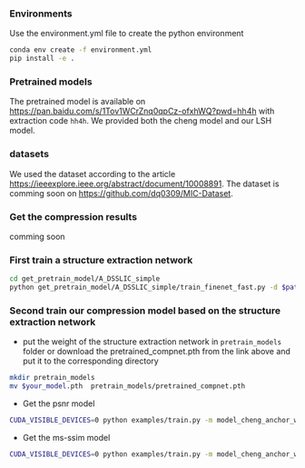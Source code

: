
### Environments

Use the environment.yml file to create the python environment

```sh
conda env create -f environment.yml
pip install -e .
```

### Pretrained models
The pretrained model is available on https://pan.baidu.com/s/1Tov1WCrZnq0qpCz-ofxhWQ?pwd=hh4h with extraction code `hh4h`. We provided both the cheng model and our LSH model. 

### datasets

We used the dataset according to the article https://ieeexplore.ieee.org/abstract/document/10008891. The dataset is comming soon on https://github.com/dq0309/MIC-Dataset.

### Get the compression results

comming soon

### First train a structure extraction network

```sh
cd get_pretrain_model/A_DSSLIC_simple
python get_pretrain_model/A_DSSLIC_simple/train_finenet_fast.py -d $pathToDataset
```

### Second train our compression model based on the structure extraction network
- put the weight of the structure extraction network in `pretrain_models` folder or download the pretrained_compnet.pth from the link above and put it to 
the corresponding directory
```sh
mkdir pretrain_models
mv $your_model.pth  pretrain_models/pretrained_compnet.pth
```

- Get the psnr model
```sh
CUDA_VISIBLE_DEVICES=0 python examples/train.py -m model_cheng_anchor_win-attn5 -d $pathToDataset --batch-size 16 -lr 1e-4 --save --cuda --epoch 1000 --patch-size 256 256 --lambda 0.01 --test-batch-size 1
```

- Get the ms-ssim model
```sh
CUDA_VISIBLE_DEVICES=0 python examples/train.py -m model_cheng_anchor_win-attn5 -d $pathToDataset --batch-size 16 -lr 3e-4 --save --cuda --epoch 1000 --patch-size 256 256 --lambda 0.01 --test-batch-size 1 --metric ms_ssim
```

